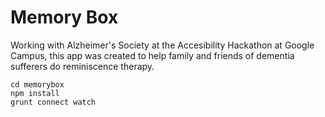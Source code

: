 # Memory Box

Working with Alzheimer's Society at the Accesibility Hackathon at Google Campus, this app was created to help family and friends of dementia sufferers do reminiscence therapy.



````
cd memorybox
npm install
grunt connect watch
````
